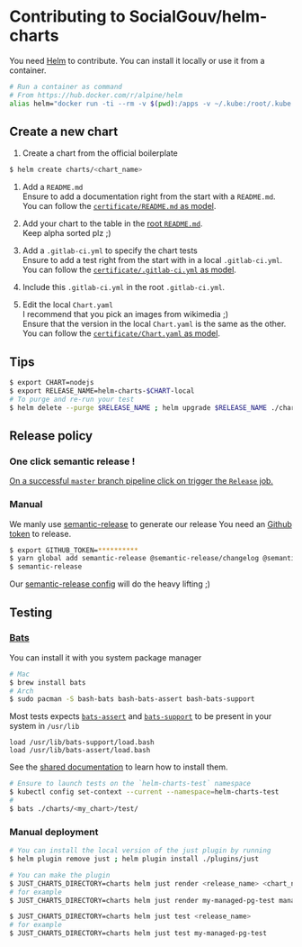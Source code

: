 # Contributing to SocialGouv/helm-charts

You need [Helm](https://helm.sh) to contribute. You can install it locally or use it from a container.

```sh
# Run a container as command
# From https://hub.docker.com/r/alpine/helm
alias helm="docker run -ti --rm -v $(pwd):/apps -v ~/.kube:/root/.kube -v ~/.helm:/root/.helm --user $(id -u):$(id -g) alpine/helm"
```

## Create a new chart

1. Create a chart from the official boilerplate

```bash
$ helm create charts/<chart_name>
```

1. Add a `README.md`  
   Ensure to add a documentation right from the start with a `README.md`.  
   You can follow the [`certificate/README.md` as model](./charts/certificate/README.md).

1. Add your chart to the table in the [root `README.md`](./README.md).  
   Keep alpha sorted plz ;)

1. Add a `.gitlab-ci.yml` to specify the chart tests  
   Ensure to add a test right from the start with in a local `.gitlab-ci.yml`.  
   You can follow the [`certificate/.gitlab-ci.yml` as model](./charts/certificate/.gitlab-ci.yml).

1. Include this `.gitlab-ci.yml` in the root `.gitlab-ci.yml`.

1. Edit the local `Chart.yaml`  
   I recommend that you pick an images from wikimedia ;)  
   Ensure that the version in the local `Chart.yaml` is the same as the other.  
   You can follow the [`certificate/Chart.yaml` as model](./charts/certificate/.gitlab-ci.yml).

## Tips

```sh
$ export CHART=nodejs
$ export RELEASE_NAME=helm-charts-$CHART-local
# To purge and re-run your test
$ helm delete --purge $RELEASE_NAME ; helm upgrade $RELEASE_NAME ./charts/$CHART --debug --install --values ./charts/$CHART/values.test.yaml --wait && helm test $RELEASE_NAME --cleanup || helm test $RELEASE_NAME
```

## Release policy

### One click semantic release !

[On a successful `master` branch pipeline click on trigger the `Release` job.](https://gitlab.factory.social.gouv.fr/SocialGouv/helm-charts/pipelines)

### Manual

We manly use [semantic-release](https://github.com/semantic-release/semantic-release) to generate our release
You need an [Github token](https://github.com/settings/tokens/new) to release.

```sh
$ export GITHUB_TOKEN=**********
$ yarn global add semantic-release @semantic-release/changelog @semantic-release/exec @semantic-release/git
$ semantic-release
```

Our [semantic-release config](./.releaserc.yml) will do the heavy lifting ;)

## Testing

### [Bats](https://github.com/sstephenson/bats)

You can install it with you system package manager

```sh
# Mac
$ brew install bats
# Arch
$ sudo pacman -S bash-bats bash-bats-assert bash-bats-support
```

Most tests expects [`bats-assert`](https://github.com/ztombol/bats-assert) and [`bats-support`](https://github.com/ztombol/bats-support) to be present in your system in `/usr/lib`

```bats
load /usr/lib/bats-support/load.bash
load /usr/lib/bats-assert/load.bash
```

See the [shared documentation](https://github.com/ztombol/bats-docs#installation) to learn how to install them.

```sh
# Ensure to launch tests on the `helm-charts-test` namespace
$ kubectl config set-context --current --namespace=helm-charts-test
#
$ bats ./charts/<my_chart>/test/
```

### Manual deployment

```sh
# You can install the local version of the just plugin by running
$ helm plugin remove just ; helm plugin install ./plugins/just

# You can make the plugin
$ JUST_CHARTS_DIRECTORY=charts helm just render <release_name> <chart_name>
# for example
$ JUST_CHARTS_DIRECTORY=charts helm just render my-managed-pg-test managed-pg

$ JUST_CHARTS_DIRECTORY=charts helm just test <release_name>
# for example
$ JUST_CHARTS_DIRECTORY=charts helm just test my-managed-pg-test
```
